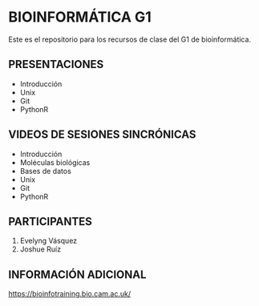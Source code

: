 # BIOINFORMÁTICA G1
Este es el repositorio para los recursos de clase del G1 de bioinformática.

## PRESENTACIONES

- Introducción
- Unix
- Git
- PythonR

## VIDEOS DE SESIONES SINCRÓNICAS

- Introducción
-   Moléculas biológicas
-   Bases de datos
- Unix
- Git
- PythonR

## PARTICIPANTES

1. Evelyng Vásquez
2. Joshue Ruíz


## INFORMACIÓN ADICIONAL

<https://bioinfotraining.bio.cam.ac.uk/>
